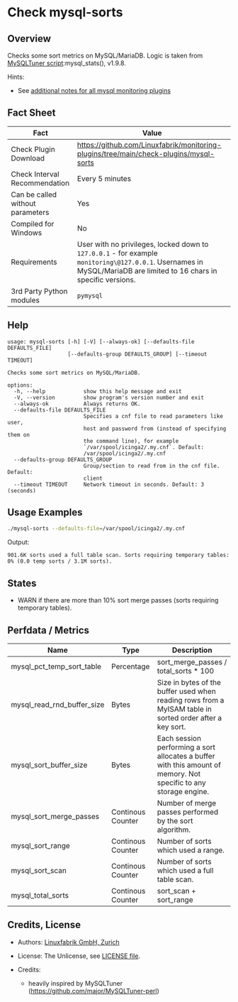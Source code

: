 # Check mysql-sorts

## Overview

Checks some sort metrics on MySQL/MariaDB. Logic is taken from [MySQLTuner script](https://github.com/major/MySQLTuner-perl):mysql_stats(), v1.9.8.

Hints:

* See [additional notes for all mysql monitoring plugins](https://github.com/Linuxfabrik/monitoring-plugins/blob/main/PLUGINS-MYSQL.rst)


## Fact Sheet

| Fact | Value |
|----|----|
| Check Plugin Download                 | <https://github.com/Linuxfabrik/monitoring-plugins/tree/main/check-plugins/mysql-sorts> |
| Check Interval Recommendation         | Every 5 minutes |
| Can be called without parameters      | Yes |
| Compiled for Windows                  | No |
| Requirements                          | User with no privileges, locked down to `127.0.0.1` - for example `monitoring\@127.0.0.1`. Usernames in MySQL/MariaDB are limited to 16 chars in specific versions. |
| 3rd Party Python modules              | `pymysql` |


## Help

```text
usage: mysql-sorts [-h] [-V] [--always-ok] [--defaults-file DEFAULTS_FILE]
                   [--defaults-group DEFAULTS_GROUP] [--timeout TIMEOUT]

Checks some sort metrics on MySQL/MariaDB.

options:
  -h, --help            show this help message and exit
  -V, --version         show program's version number and exit
  --always-ok           Always returns OK.
  --defaults-file DEFAULTS_FILE
                        Specifies a cnf file to read parameters like user,
                        host and password from (instead of specifying them on
                        the command line), for example
                        `/var/spool/icinga2/.my.cnf`. Default:
                        /var/spool/icinga2/.my.cnf
  --defaults-group DEFAULTS_GROUP
                        Group/section to read from in the cnf file. Default:
                        client
  --timeout TIMEOUT     Network timeout in seconds. Default: 3 (seconds)
```


## Usage Examples

```bash
./mysql-sorts --defaults-file=/var/spool/icinga2/.my.cnf
```

Output:

```text
901.6K sorts used a full table scan. Sorts requiring temporary tables: 0% (0.0 temp sorts / 3.1M sorts).
```


## States

* WARN if there are more than 10% sort merge passes (sorts requiring temporary tables).


## Perfdata / Metrics

| Name | Type | Description |
|----|----|----|
| mysql_pct_temp_sort_table | Percentage | sort_merge_passes / total_sorts \* 100 |
| mysql_read_rnd_buffer_size | Bytes | Size in bytes of the buffer used when reading rows from a MyISAM table in sorted order after a key sort. |
| mysql_sort_buffer_size | Bytes | Each session performing a sort allocates a buffer with this amount of memory. Not specific to any storage engine. |
| mysql_sort_merge_passes | Continous Counter | Number of merge passes performed by the sort algorithm. |
| mysql_sort_range | Continous Counter | Number of sorts which used a range. |
| mysql_sort_scan | Continous Counter | Number of sorts which used a full table scan. |
| mysql_total_sorts | Continous Counter | sort_scan + sort_range |


## Credits, License

* Authors: [Linuxfabrik GmbH, Zurich](https://www.linuxfabrik.ch)

* License: The Unlicense, see [LICENSE file](https://unlicense.org/).

* Credits:

    * heavily inspired by MySQLTuner (<https://github.com/major/MySQLTuner-perl>)
